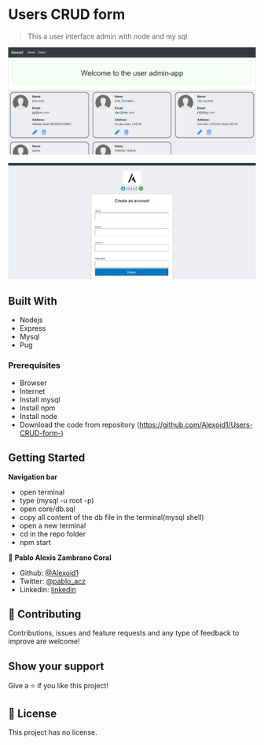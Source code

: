 # Users CRUD form

> This a user interface admin with node and my sql

![screenshot](./images/users.png)

![screenshot](./images/form.png)



## Built With

- Nodejs 
- Express
- Mysql
- Pug

### Prerequisites

- Browser
- Internet
- Install mysql
- Install npm
- Install node
- Download the code from repository (https://github.com/Alexoid1/Users-CRUD-form-)


## Getting Started

**Navigation bar**

- open terminal 
- type (mysql -u root -p)
- open core/db.sql
- copy all content of the db file in the terminal(mysql shell)
- open a new terminal
- cd in the repo folder
- npm start



👤 **Pablo Alexis Zambrano Coral**

- Github: [@Alexoid1](https://github.com/Alexoid1)
- Twitter: [@pablo_acz](https://twitter.com/pablo_acz)
- Linkedin: [linkedin](https://www.linkedin.com/in/pablo-alexis-zambrano-coral-7a614a189/)

## 🤝 Contributing

Contributions, issues and feature requests and any type of feedback to improve are welcome!

## Show your support

Give a ⭐️ if you like this project!


## 📝 License

This project has no license.
